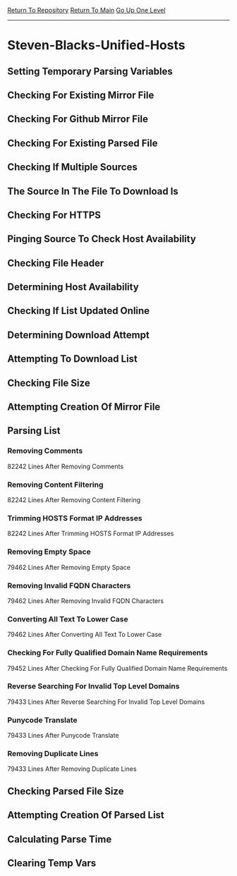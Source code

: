 [Return To Repository](https://github.com/bast69/piholeparser/)
[Return To Main](https://github.com/bast69/piholeparser/blob/master/RecentRunLogs/Mainlog.md)
[Go Up One Level](https://github.com/bast69/piholeparser/blob/master/RecentRunLogs/TopLevelScripts/30-Processing-External-Blacklists.md)
____________________________________
# Steven-Blacks-Unified-Hosts
## Setting Temporary Parsing Variables
## Checking For Existing Mirror File
## Checking For Github Mirror File
## Checking For Existing Parsed File
## Checking If Multiple Sources
## The Source In The File To Download Is
## Checking For HTTPS
## Pinging Source To Check Host Availability
## Checking File Header
## Determining Host Availability
## Checking If List Updated Online
## Determining Download Attempt
## Attempting To Download List
## Checking File Size
## Attempting Creation Of Mirror File
## Parsing List
### Removing Comments
82242 Lines After Removing Comments
### Removing Content Filtering
82242 Lines After Removing Content Filtering
### Trimming HOSTS Format IP Addresses
82242 Lines After Trimming HOSTS Format IP Addresses
### Removing Empty Space
79462 Lines After Removing Empty Space
### Removing Invalid FQDN Characters
79462 Lines After Removing Invalid FQDN Characters
### Converting All Text To Lower Case
79462 Lines After Converting All Text To Lower Case
### Checking For Fully Qualified Domain Name Requirements
79452 Lines After Checking For Fully Qualified Domain Name Requirements
### Reverse Searching For Invalid Top Level Domains
79433 Lines After Reverse Searching For Invalid Top Level Domains
### Punycode Translate
79433 Lines After Punycode Translate
### Removing Duplicate Lines
79433 Lines After Removing Duplicate Lines
## Checking Parsed File Size
## Attempting Creation Of Parsed List
## Calculating Parse Time
## Clearing Temp Vars
